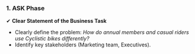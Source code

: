 ### **1. ASK Phase**

✔ **Clear Statement of the Business Task**

- Clearly define the problem: _How do annual members and casual riders use Cyclistic bikes differently?_
- Identify key stakeholders (Marketing team, Executives).
